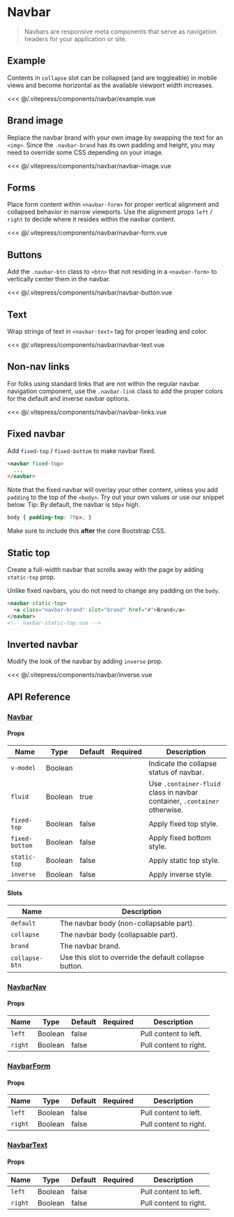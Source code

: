 # Navbar

> Navbars are responsive meta components that serve as navigation headers for your application or site.

## Example

Contents in `collapse` slot can be collapsed (and are toggleable) in mobile views and become horizontal as the available viewport width increases.

<DemoWrapper><navbar-example/></DemoWrapper>

<<< @/.vitepress/components/navbar/example.vue

## Brand image

Replace the navbar brand with your own image by swapping the text for an `<img>`. Since the `.navbar-brand` has its own padding and height, you may need to override some CSS depending on your image.

<DemoWrapper><navbar-navbar-image/></DemoWrapper>

<<< @/.vitepress/components/navbar/navbar-image.vue

## Forms

Place form content within `<navbar-form>` for proper vertical alignment and collapsed behavior in narrow viewports. Use the alignment props `left` / `right` to decide where it resides within the navbar content.

<DemoWrapper><navbar-navbar-form/></DemoWrapper>

<<< @/.vitepress/components/navbar/navbar-form.vue

## Buttons

Add the `.navbar-btn` class to `<btn>` that not residing in a `<navbar-form>` to vertically center them in the navbar.

<DemoWrapper><navbar-navbar-button/></DemoWrapper>

<<< @/.vitepress/components/navbar/navbar-button.vue

## Text

Wrap strings of text in `<navbar-text>` tag for proper leading and color.

<DemoWrapper><navbar-navbar-text/></DemoWrapper>

<<< @/.vitepress/components/navbar/navbar-text.vue

## Non-nav links

For folks using standard links that are not within the regular navbar navigation component, use the `.navbar-link` class to add the proper colors for the default and inverse navbar options.

<DemoWrapper><navbar-navbar-links/></DemoWrapper>

<<< @/.vitepress/components/navbar/navbar-links.vue

## Fixed navbar

Add `fixed-top` / `fixed-bottom` to make navbar fixed.

```html
<navbar fixed-top>
  ...
</navbar>
```

Note that the fixed navbar will overlay your other content, unless you add `padding` to the top of the `<body>`. Try out your own values or use our snippet below. Tip: By default, the navbar is `50px` high.

```css
body { padding-top: 70px; }
```

Make sure to include this **after** the core Bootstrap CSS.

## Static top

Create a full-width navbar that scrolls away with the page by adding `static-top` prop.

Unlike fixed navbars, you do not need to change any padding on the `body`.

```html
<navbar static-top>
  <a class="navbar-brand" slot="brand" href="#">Brand</a>
</navbar>
<!-- navbar-static-top.vue -->
```

## Inverted navbar

Modify the look of the navbar by adding `inverse` prop.

<DemoWrapper><navbar-inverse/></DemoWrapper>

<<< @/.vitepress/components/navbar/inverse.vue

## API Reference

### [Navbar](https://github.com/uiv-lib/uiv/blob/1.x/src/components/navbar/Navbar.vue)

#### Props

| Name           | Type    | Default | Required | Description                                                               |
|----------------|---------|---------|----------|---------------------------------------------------------------------------|
| `v-model`      | Boolean |         |          | Indicate the collapse status of navbar.                                   |
| `fluid`        | Boolean | true    |          | Use `.container-fluid` class in navbar container, `.container` otherwise. |
| `fixed-top`    | Boolean | false   |          | Apply fixed top style.                                                    |
| `fixed-bottom` | Boolean | false   |          | Apply fixed bottom style.                                                 |
| `static-top`   | Boolean | false   |          | Apply static top style.                                                   |
| `inverse`      | Boolean | false   |          | Apply inverse style.                                                      |

#### Slots

| Name           | Description                                            |
|----------------|--------------------------------------------------------|
| `default`      | The navbar body (non-collapsable part).                |
| `collapse`     | The navbar body (collapsable part).                    |
| `brand`        | The navbar brand.                                      |
| `collapse-btn` | Use this slot to override the default collapse button. |

### [NavbarNav](https://github.com/uiv-lib/uiv/blob/1.x/src/components/navbar/NavbarNav.js)

#### Props

| Name    | Type    | Default | Required | Description            |
|---------|---------|---------|----------|------------------------|
| `left`  | Boolean | false   |          | Pull content to left.  |
| `right` | Boolean | false   |          | Pull content to right. |

### [NavbarForm](https://github.com/uiv-lib/uiv/blob/1.x/src/components/navbar/NavbarForm.js)

#### Props

| Name    | Type    | Default | Required | Description            |
|---------|---------|---------|----------|------------------------|
| `left`  | Boolean | false   |          | Pull content to left.  |
| `right` | Boolean | false   |          | Pull content to right. |

### [NavbarText](https://github.com/uiv-lib/uiv/blob/1.x/src/components/navbar/NavbarText.js)

#### Props

| Name    | Type    | Default | Required | Description            |
|---------|---------|---------|----------|------------------------|
| `left`  | Boolean | false   |          | Pull content to left.  |
| `right` | Boolean | false   |          | Pull content to right. |
